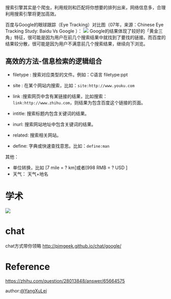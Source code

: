 
搜索引擎其实是个爬虫，利用规则和匹配将你想要的排列出来，网络信息多，合理利用搜索引擎将更加高效。

百度与Google的眼球跟踪（Eye Tracking）对比图（07年，来源：Chinese Eye Tracking Study: Baidu Vs Google ）：
![](https://pic3.zhimg.com/50/da35933d668ad511cafc77a3e3b4cbc2_hd.jpg)
Google的结果体现了较好的「黄金三角」特征，很可能是因为用户在前几个搜索结果中就找到了要找的链接。而百度的结果较分散，很可能是因为用户不满意前几个搜索结果，继续向下浏览。

## 高效的方法-信息检索的逻辑组合 
- filetype : 搜索对应类型的文件。例如：C语言 filetype:ppt 

- site : 在某个网站内搜索，比如：`site:http://www.youku.com `
- link :搜索网页中含有某链接的结果，比如搜索：`link:http://www.zhihu.com`，则结果为包含百度这个链接的页面。
- intitle: 搜索标题内包含关键词的结果。
- inurl: 搜索网站地址中包含关键词的结果。
- related: 搜索相关网站。
- define: 字典或快速查找意思。比如：`define:man`

其他：

- 单位转换，比如 [7 mile = ? km]或者[998 RMB = ? USD ]
- 天气：  天气+地名


# 学术

![](https://pic1.zhimg.com/50/521dfe899ffb54b7a7b3bff076e442e8_hd.png)

# chat
chat方式带你领略
http://pimgeek.github.io/chat/google/
# Reference
https://zhihu.com/question/28013848/answer/65664575


author:[@YangXuLei](https://www.github.com/Yangxulei)